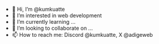 - 👋 Hi, I’m @kumkuatte
- 👀 I’m interested in web development
- 🌱 I’m currently learning ...
- 💞️ I’m looking to collaborate on ...
- 📫 How to reach me: Discord @kumkuatte, X @adigeweb

<!---
adigeweb/adigeweb is a ✨ special ✨ repository because its `README.md` (this file) appears on your GitHub profile.
You can click the Preview link to take a look at your changes.
--->
